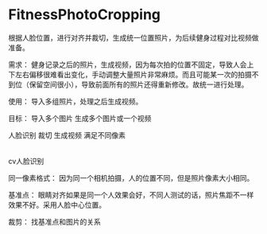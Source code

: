 # FitnessPhotoCropping
根据人脸位置，进行对齐并裁切，生成统一位置照片，为后续健身过程对比视频做准备。

需求：
健身记录之后的照片，生成视频，因为每次拍的位置不固定，导致人会上下左右偏移很难看出变化，手动调整大量照片非常麻烦。而且可能某一次的拍摄不到位（保留空间很小），导致前面所有的照片还得重新修改。故统一进行处理。

使用：
导入多组照片，处理之后生成视频。

目标：
导入多个图片
生成多个图片或一个视频

人脸识别
裁切
生成视频
满足不同像素

|     |     |
| --- | --- | 



cv人脸识别

同一像素格式：
因为同一个相机拍摄，人的位置不同，但是照片像素大小相同。

基准点：
眼睛对齐如果是同一个人效果会好，不同人测试的话，照片焦距不一样效果不好。采用人脸中心位置。

裁剪：
找基准点和图片的关系



